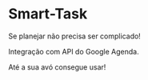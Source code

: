# Smart-Task

Se planejar não precisa ser complicado!

Integração com API do Google Agenda.

Até a sua avó consegue usar!
